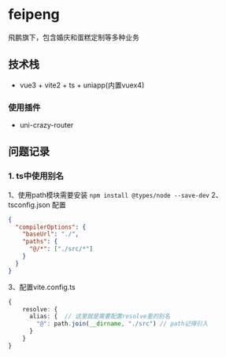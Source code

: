 # feipeng

飛鹏旗下，包含婚庆和蛋糕定制等多种业务


## 技术栈

* vue3 + vite2 + ts + uniapp(内置vuex4)

### 使用插件
* uni-crazy-router

## 问题记录

### 1. ts中使用别名
1、使用path模块需要安装 `npm install @types/node --save-dev`
2、tsconfig.json 配置
```json
{
  "compilerOptions": {
    "baseUrl": "./",
    "paths": {
      "@/*": ["./src/*"]
    }
  }
}
```
3、配置vite.config.ts
```ts
{
    resolve: {
      alias: {  // 这里就是需要配置resolve里的别名
        "@": path.join(__dirname, "./src") // path记得引入
      }
    }
}
```